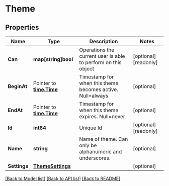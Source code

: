 # Theme

## Properties

Name | Type | Description | Notes
------------ | ------------- | ------------- | -------------
**Can** | **map[string]bool** | Operations the current user is able to perform on this object | [optional] [readonly] 
**BeginAt** | Pointer to [**time.Time**](time.Time.md) | Timestamp for when this theme becomes active. Null&#x3D;always | [optional] 
**EndAt** | Pointer to [**time.Time**](time.Time.md) | Timestamp for when this theme expires. Null&#x3D;never | [optional] 
**Id** | **int64** | Unique Id | [optional] [readonly] 
**Name** | **string** | Name of theme. Can only be alphanumeric and underscores. | [optional] 
**Settings** | [**ThemeSettings**](ThemeSettings.md) |  | [optional] 

[[Back to Model list]](../README.md#documentation-for-models) [[Back to API list]](../README.md#documentation-for-api-endpoints) [[Back to README]](../README.md)


